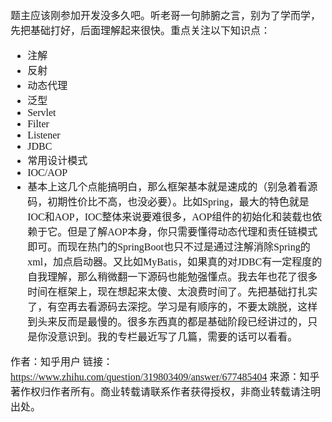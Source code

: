 <font face="SimSun" size=3>

题主应该刚参加开发没多久吧。听老哥一句肺腑之言，别为了学而学，先把基础打好，后面理解起来很快。重点关注以下知识点：
- 注解
- 反射
- 动态代理
- 泛型
- Servlet
- Filter
- Listener 
- JDBC
- 常用设计模式
- IOC/AOP
- 基本上这几个点能搞明白，那么框架基本就是速成的（别急着看源码，初期性价比不高，也没必要）。比如Spring，最大的特色就是IOC和AOP，IOC整体来说要难很多，AOP组件的初始化和装载也依赖于它。但是了解AOP本身，你只需要懂得动态代理和责任链模式即可。而现在热门的SpringBoot也只不过是通过注解消除Spring的xml，加点启动器。又比如MyBatis，如果真的对JDBC有一定程度的自我理解，那么稍微翻一下源码也能勉强懂点。我去年也花了很多时间在框架上，现在想起来太傻、太浪费时间了。先把基础打扎实了，有空再去看源码去深挖。学习是有顺序的，不要太跳脱，这样到头来反而是最慢的。很多东西真的都是基础阶段已经讲过的，只是你没意识到。我的专栏最近写了几篇，需要的话可以看看。

作者：知乎用户
链接：https://www.zhihu.com/question/319803409/answer/677485404
来源：知乎
著作权归作者所有。商业转载请联系作者获得授权，非商业转载请注明出处。

</font>